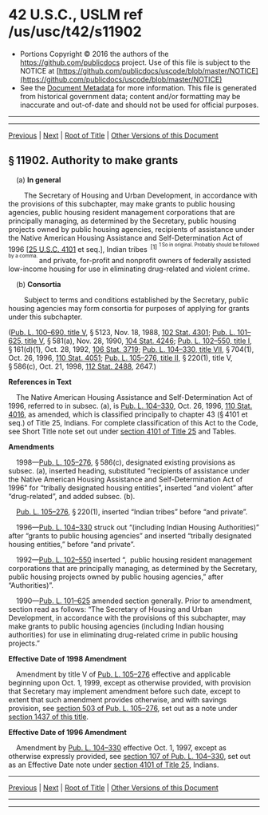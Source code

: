 ---
---

# 42 U.S.C., USLM ref /us/usc/t42/s11902

* Portions Copyright © 2016 the authors of the https://github.com/publicdocs project.
  Use of this file is subject to the NOTICE at [https://github.com/publicdocs/uscode/blob/master/NOTICE](https://github.com/publicdocs/uscode/blob/master/NOTICE)
* See the [Document Metadata](././../../../../..//README.md) for more information.
  This file is generated from historical government data; content and/or formatting may be inaccurate and out-of-date and should not be used for official purposes.

----------
----------

[Previous](./../../../../..//us/usc/t42/ch124/schI/m__us_usc_t42_s11901.md) | [Next](./../../../../..//us/usc/t42/ch124/schI/m__us_usc_t42_s11903.md) | [Root of Title](./../../../../../) | [Other Versions of this Document](https://publicdocs.github.io/go/links?ns=uslm&ref=%2Fus%2Fusc%2Ft42%2Fs11902)

## § 11902. Authority to make grants

    (a) __In general__ 

        The Secretary of Housing and Urban Development, in accordance with the provisions of this subchapter, may make grants to public housing agencies, public housing resident management corporations that are principally managing, as determined by the Secretary, public housing projects owned by public housing agencies, recipients of assistance under the Native American Housing Assistance and Self-Determination Act of 1996 \[[25 U.S.C. 4101][/us/usc/t25/s4101] et seq.\], Indian tribes  <sup>\[1\]</sup>  <sup><sup> 1 So in original. Probably should be followed by a comma. </sup></sup>  and private, for-profit and nonprofit owners of federally assisted low-income housing for use in eliminating drug-related and violent crime.

    (b) __Consortia__ 

        Subject to terms and conditions established by the Secretary, public housing agencies may form consortia for purposes of applying for grants under this subchapter.

([Pub. L. 100–690, title V][/us/pl/100/690/tV], § 5123, Nov. 18, 1988, [102 Stat. 4301][/us/stat/102/4301]; [Pub. L. 101–625, title V][/us/pl/101/625/tV], § 581(a), Nov. 28, 1990, [104 Stat. 4246][/us/stat/104/4246]; [Pub. L. 102–550, title I][/us/pl/102/550/tI], § 161(d)(1), Oct. 28, 1992, [106 Stat. 3719][/us/stat/106/3719]; [Pub. L. 104–330, title VII][/us/pl/104/330/tVII], § 704(1), Oct. 26, 1996, [110 Stat. 4051][/us/stat/110/4051]; [Pub. L. 105–276, title II][/us/pl/105/276/tII], § 220(1), title V, § 586(c), Oct. 21, 1998, [112 Stat. 2488][/us/stat/112/2488], 2647.)

 __References in Text__ 

    The Native American Housing Assistance and Self-Determination Act of 1996, referred to in subsec. (a), is [Pub. L. 104–330][/us/pl/104/330], Oct. 26, 1996, [110 Stat. 4016][/us/stat/110/4016], as amended, which is classified principally to chapter 43 (§ 4101 et seq.) of Title 25, Indians. For complete classification of this Act to the Code, see Short Title note set out under [section 4101 of Title 25][/us/usc/t25/s4101] and Tables.

 __Amendments__ 

    1998—[Pub. L. 105–276][/us/pl/105/276], § 586(c), designated existing provisions as subsec. (a), inserted heading, substituted “recipients of assistance under the Native American Housing Assistance and Self-Determination Act of 1996” for “tribally designated housing entities”, inserted “and violent” after “drug-related”, and added subsec. (b).

    [Pub. L. 105–276][/us/pl/105/276], § 220(1), inserted “Indian tribes” before “and private”.

    1996—[Pub. L. 104–330][/us/pl/104/330] struck out “(including Indian Housing Authorities)” after “grants to public housing agencies” and inserted “tribally designated housing entities,” before “and private”.

    1992—[Pub. L. 102–550][/us/pl/102/550] inserted “, public housing resident management corporations that are principally managing, as determined by the Secretary, public housing projects owned by public housing agencies,” after “Authorities)”.

    1990—[Pub. L. 101–625][/us/pl/101/625] amended section generally. Prior to amendment, section read as follows: “The Secretary of Housing and Urban Development, in accordance with the provisions of this subchapter, may make grants to public housing agencies (including Indian housing authorities) for use in eliminating drug-related crime in public housing projects.”

 __Effective Date of 1998 Amendment__ 

    Amendment by title V of [Pub. L. 105–276][/us/pl/105/276] effective and applicable beginning upon Oct. 1, 1999, except as otherwise provided, with provision that Secretary may implement amendment before such date, except to extent that such amendment provides otherwise, and with savings provision, see [section 503 of Pub. L. 105–276][/us/pl/105/276/s503], set out as a note under [section 1437 of this title][/us/usc/t42/s1437].

 __Effective Date of 1996 Amendment__ 

    Amendment by [Pub. L. 104–330][/us/pl/104/330] effective Oct. 1, 1997, except as otherwise expressly provided, see [section 107 of Pub. L. 104–330][/us/pl/104/330/s107], set out as an Effective Date note under [section 4101 of Title 25][/us/usc/t25/s4101], Indians.

----------

[Previous](./../../../../..//us/usc/t42/ch124/schI/m__us_usc_t42_s11901.md) | [Next](./../../../../..//us/usc/t42/ch124/schI/m__us_usc_t42_s11903.md) | [Root of Title](./../../../../../) | [Other Versions of this Document](https://publicdocs.github.io/go/links?ns=uslm&ref=%2Fus%2Fusc%2Ft42%2Fs11902)

----------
----------

[/us/usc/t25/s4101]: https://publicdocs.github.io/go/links?ns=uslm&ref=%2Fus%2Fusc%2Ft25%2Fs4101
[/us/pl/100/690/tV]: https://publicdocs.github.io/go/links?ns=uslm&ref=%2Fus%2Fpl%2F100%2F690%2FtV
[/us/stat/102/4301]: https://publicdocs.github.io/go/links?ns=uslm&ref=%2Fus%2Fstat%2F102%2F4301
[/us/pl/101/625/tV]: https://publicdocs.github.io/go/links?ns=uslm&ref=%2Fus%2Fpl%2F101%2F625%2FtV
[/us/stat/104/4246]: https://publicdocs.github.io/go/links?ns=uslm&ref=%2Fus%2Fstat%2F104%2F4246
[/us/pl/102/550/tI]: https://publicdocs.github.io/go/links?ns=uslm&ref=%2Fus%2Fpl%2F102%2F550%2FtI
[/us/stat/106/3719]: https://publicdocs.github.io/go/links?ns=uslm&ref=%2Fus%2Fstat%2F106%2F3719
[/us/pl/104/330/tVII]: https://publicdocs.github.io/go/links?ns=uslm&ref=%2Fus%2Fpl%2F104%2F330%2FtVII
[/us/stat/110/4051]: https://publicdocs.github.io/go/links?ns=uslm&ref=%2Fus%2Fstat%2F110%2F4051
[/us/pl/105/276/tII]: https://publicdocs.github.io/go/links?ns=uslm&ref=%2Fus%2Fpl%2F105%2F276%2FtII
[/us/stat/112/2488]: https://publicdocs.github.io/go/links?ns=uslm&ref=%2Fus%2Fstat%2F112%2F2488
[/us/pl/104/330]: https://publicdocs.github.io/go/links?ns=uslm&ref=%2Fus%2Fpl%2F104%2F330
[/us/stat/110/4016]: https://publicdocs.github.io/go/links?ns=uslm&ref=%2Fus%2Fstat%2F110%2F4016
[/us/usc/t25/s4101]: https://publicdocs.github.io/go/links?ns=uslm&ref=%2Fus%2Fusc%2Ft25%2Fs4101
[/us/pl/105/276]: https://publicdocs.github.io/go/links?ns=uslm&ref=%2Fus%2Fpl%2F105%2F276
[/us/pl/105/276]: https://publicdocs.github.io/go/links?ns=uslm&ref=%2Fus%2Fpl%2F105%2F276
[/us/pl/104/330]: https://publicdocs.github.io/go/links?ns=uslm&ref=%2Fus%2Fpl%2F104%2F330
[/us/pl/102/550]: https://publicdocs.github.io/go/links?ns=uslm&ref=%2Fus%2Fpl%2F102%2F550
[/us/pl/101/625]: https://publicdocs.github.io/go/links?ns=uslm&ref=%2Fus%2Fpl%2F101%2F625
[/us/pl/105/276]: https://publicdocs.github.io/go/links?ns=uslm&ref=%2Fus%2Fpl%2F105%2F276
[/us/pl/105/276/s503]: https://publicdocs.github.io/go/links?ns=uslm&ref=%2Fus%2Fpl%2F105%2F276%2Fs503
[/us/usc/t42/s1437]: https://publicdocs.github.io/go/links?ns=uslm&ref=%2Fus%2Fusc%2Ft42%2Fs1437
[/us/pl/104/330]: https://publicdocs.github.io/go/links?ns=uslm&ref=%2Fus%2Fpl%2F104%2F330
[/us/pl/104/330/s107]: https://publicdocs.github.io/go/links?ns=uslm&ref=%2Fus%2Fpl%2F104%2F330%2Fs107
[/us/usc/t25/s4101]: https://publicdocs.github.io/go/links?ns=uslm&ref=%2Fus%2Fusc%2Ft25%2Fs4101


